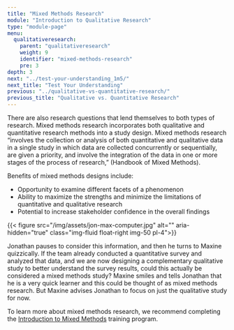 ```yaml
---
title: "Mixed Methods Research"
module: "Introduction to Qualitative Research"
type: "module-page"
menu:
  qualitativeresearch:
    parent: "qualitativeresearch"
    weight: 9
    identifier: "mixed-methods-research"
    pre: 3
depth: 3
next: "../test-your-understanding_1m5/"
next_title: "Test Your Understanding"
previous: "../qualitative-vs-quantitative-research/"
previous_title: "Qualitative vs. Quantitative Research"
---
```


There are also research questions that lend themselves to both types of research. Mixed methods research incorporates both qualitative and quantitative research methods into a study design. Mixed methods research “involves the collection or analysis of both quantitative and qualitative data in a single study in which data are collected concurrently or sequentially, are given a priority, and involve the integration of the data in one or more stages of the process of research,” (Handbook of Mixed Methods).

Benefits of mixed methods designs include:

* Opportunity to examine different facets of a phenomenon
* Ability to maximize the strengths and minimize the limitations of quantitative and qualitative research
* Potential to increase stakeholder confidence in the overall findings

{{< figure src="/img/assets/jon-max-computer.jpg" alt="" aria-hidden="true" class="img-fluid float-right img-50 pl-4">}}

Jonathan pauses to consider this information, and then he turns to Maxine quizzically. If the team already conducted a quantitative survey and analyzed that data, and we are now designing a complementary qualitative study to better understand the survey results, could this actually be considered a mixed methods study? Maxine smiles and tells Jonathan that he is a very quick learner and this could be thought of as mixed methods research. But Maxine advises Jonathan to focus on just the qualitative study for now.

<div class="clearfix"></div>

<div class="card bg-light mb-4">
  <div class="card-body">
    To learn more about mixed methods research, we recommend completing the <a href="https://region2phtc.org/portfolio/introduction-to-mixed-methods/" target="_blank">Introduction to Mixed Methods</a> training program.
  </div>
</div>
